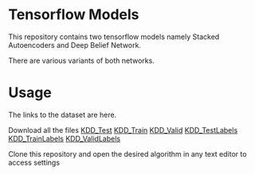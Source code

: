 # Tensorflow Models

This repository contains two tensorflow models namely Stacked Autoencoders and Deep Belief Network.

There are various variants of both networks.


# Usage
The links to the dataset are here.

Download all the files
[KDD_Test](https://github.com/jdvala/incomplete_project/blob/master/autoencoder/Kdd_Test_41.csv)
[KDD_Train](https://github.com/jdvala/incomplete_project/blob/master/autoencoder/Kdd_Train_41.csv)
[KDD_Valid](https://github.com/jdvala/incomplete_project/blob/master/autoencoder/Kdd_Valid_41.csv)
[KDD_TestLabels](https://github.com/jdvala/incomplete_project/blob/master/autoencoder/NSL_TestLabels_mat5.csv)
[KDD_TrainLabels](https://github.com/jdvala/incomplete_project/blob/master/autoencoder/NSL_TrainLabels_mat5.csv)
[KDD_ValidLabels](https://github.com/jdvala/incomplete_project/blob/master/autoencoder/NSL_ValidLabels_int2.csv)

Clone this repository and open the desired algorithm in any text editor to access settings 
